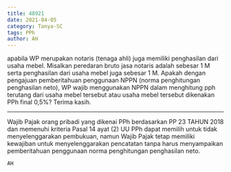 ```yaml
---
title: 48921
date: 2021-04-05
category: Tanya-SC
tags: PPh
author: AH
---
```


apabila WP merupakan notaris (tenaga ahli) juga memiliki penghasilan dari usaha mebel. Misalkan peredaran bruto jasa notaris adalah sebesar 1 M serta penghasilan dari usaha mebel juga sebesar 1 M. Apakah dengan pengajuan pemberitahuan penggunaan NPPN (norma penghitungan penghasilan neto), WP wajib menggunakan NPPN dalam menghitung pph terutang dari usaha mebel tersebut atau usaha mebel tersebut dikenakan PPh final 0,5%? Terima kasih.

---

Wajib Pajak orang pribadi yang dikenai PPh berdasarkan PP 23 TAHUN 2018 dan memenuhi kriteria Pasal 14 ayat (2) UU PPh dapat memilih untuk tidak menyelenggarakan pembukuan, namun Wajib Pajak tetap memiliki kewajiban untuk menyelenggarakan pencatatan tanpa harus menyampaikan pemberitahuan penggunaan norma penghitungan penghasilan neto.

`AH`
